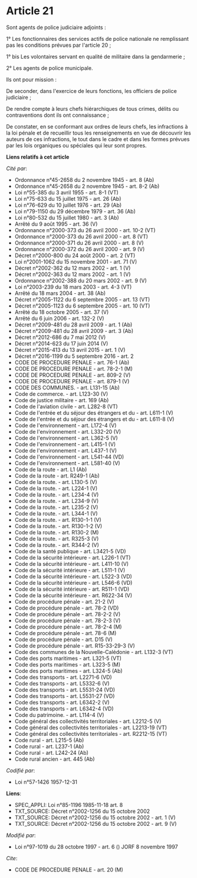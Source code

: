 # Article 21

Sont agents de police judiciaire adjoints :

1° Les fonctionnaires des services actifs de police nationale ne remplissant pas les conditions prévues par l'article 20 ;

1° bis Les volontaires servant en qualité de militaire dans la gendarmerie ;

2° Les agents de police municipale.

Ils ont pour mission :

De seconder, dans l'exercice de leurs fonctions, les officiers de police judiciaire ;

De rendre compte à leurs chefs hiérarchiques de tous crimes, délits ou contraventions dont ils ont connaissance ;

De constater, en se conformant aux ordres de leurs chefs, les infractions à la loi pénale et de recueillir tous les
renseignements en vue de découvrir les auteurs de ces infractions, le tout dans le cadre et dans les formes prévues par les
lois organiques ou spéciales qui leur sont propres.

**Liens relatifs à cet article**

_Cité par_:

  - Ordonnance n°45-2658 du 2 novembre 1945 - art. 8 (Ab)
  - Ordonnance n°45-2658 du 2 novembre 1945 - art. 8-2 (Ab)
  - Loi n°55-385 du 3 avril 1955 - art. 8-1 (VT)
  - Loi n°75-633 du 15 juillet 1975 - art. 26 (Ab)
  - Loi n°76-629 du 10 juillet 1976 - art. 29 (Ab)
  - Loi n°79-1150 du 29 décembre 1979 - art. 36 (Ab)
  - Loi n°80-532 du 15 juillet 1980 - art. 3 (Ab)
  - Arrêté du 9 août 1995 - art. 36 (V)
  - Ordonnance n°2000-373 du 26 avril 2000 - art. 10-2 (VT)
  - Ordonnance n°2000-373 du 26 avril 2000 - art. 8 (VT)
  - Ordonnance n°2000-371 du 26 avril 2000 - art. 8 (V)
  - Ordonnance n°2000-372 du 26 avril 2000 - art. 9 (V)
  - Décret n°2000-800 du 24 août 2000 - art. 2 (VT)
  - Loi n°2001-1062 du 15 novembre 2001 - art. 71 (V)
  - Décret n°2002-362 du 12 mars 2002 - art. 1 (V)
  - Décret n°2002-363 du 12 mars 2002 - art. 1 (V)
  - Ordonnance n°2002-388 du 20 mars 2002 - art. 9 (V)
  - Loi n°2003-239 du 18 mars 2003 - art. 4-3 (VT)
  - Arrêté du 18 mars 2004 - art. 38 (Ab)
  - Décret n°2005-1122 du 6 septembre 2005 - art. 13 (VT)
  - Décret n°2005-1123 du 6 septembre 2005 - art. 10 (VT)
  - Arrêté du 18 octobre 2005 - art. 37 (V)
  - Arrêté du 6 juin 2006 - art. 132-2 (V)
  - Décret n°2009-481 du 28 avril 2009 - art. 1 (Ab)
  - Décret n°2009-481 du 28 avril 2009 - art. 3 (Ab)
  - Décret n°2012-686 du 7 mai 2012 (V)
  - Décret n°2014-623 du 17 juin 2014 (V)
  - Décret n°2015-413 du 13 avril 2015 - art. 1 (V)
  - Décret n°2016-1199 du 5 septembre 2016 - art. 2
  - CODE DE PROCEDURE PENALE - art. 76-1 (Ab)
  - CODE DE PROCEDURE PENALE - art. 78-2-1 (M)
  - CODE DE PROCEDURE PENALE - art. 809-2 (V)
  - CODE DE PROCEDURE PENALE - art. 879-1 (V)
  - CODE DES COMMUNES. - art. L131-15 (Ab)
  - Code de commerce. - art. L123-30 (V)
  - Code de justice militaire - art. 169 (Ab)
  - Code de l'aviation civile - art. L282-8 (VT)
  - Code de l'entrée et du séjour des étrangers et du  - art. L611-1 (V)
  - Code de l'entrée et du séjour des étrangers et du  - art. L611-8 (V)
  - Code de l'environnement - art. L172-4 (V)
  - Code de l'environnement - art. L332-20 (V)
  - Code de l'environnement - art. L362-5 (V)
  - Code de l'environnement - art. L415-1 (V)
  - Code de l'environnement - art. L437-1 (V)
  - Code de l'environnement - art. L541-44 (VD)
  - Code de l'environnement - art. L581-40 (V)
  - Code de la route - art. L1 (Ab)
  - Code de la route - art. R249-1 (Ab)
  - Code de la route. - art. L130-5 (V)
  - Code de la route. - art. L224-1 (V)
  - Code de la route. - art. L234-4 (V)
  - Code de la route. - art. L234-9 (V)
  - Code de la route. - art. L235-2 (V)
  - Code de la route. - art. L344-1 (V)
  - Code de la route. - art. R130-1-1 (V)
  - Code de la route. - art. R130-1-2 (V)
  - Code de la route. - art. R130-2 (M)
  - Code de la route. - art. R325-3 (V)
  - Code de la route. - art. R344-2 (V)
  - Code de la santé publique - art. L3421-5 (VD)
  - Code de la sécurité intérieure - art. L226-1 (VT)
  - Code de la sécurité intérieure - art. L411-10 (V)
  - Code de la sécurité intérieure - art. L511-1 (V)
  - Code de la sécurité intérieure - art. L522-3 (VD)
  - Code de la sécurité intérieure - art. L546-6 (VD)
  - Code de la sécurité intérieure - art. R511-1 (VD)
  - Code de la sécurité intérieure - art. R622-34 (V)
  - Code de procédure pénale - art. 21-2 (V)
  - Code de procédure pénale - art. 78-2 (VD)
  - Code de procédure pénale - art. 78-2-2 (V)
  - Code de procédure pénale - art. 78-2-3 (V)
  - Code de procédure pénale - art. 78-2-4 (M)
  - Code de procédure pénale - art. 78-6 (M)
  - Code de procédure pénale - art. D15 (V)
  - Code de procédure pénale - art. R15-33-29-3 (V)
  - Code des communes de la Nouvelle-Calédonie - art. L132-3 (VT)
  - Code des ports maritimes - art. L321-5 (VT)
  - Code des ports maritimes - art. L323-5 (M)
  - Code des ports maritimes - art. L324-5 (Ab)
  - Code des transports - art. L2271-6 (VD)
  - Code des transports - art. L5332-6 (V)
  - Code des transports - art. L5531-24 (VD)
  - Code des transports - art. L5531-27 (VD)
  - Code des transports - art. L6342-2 (V)
  - Code des transports - art. L6342-4 (VD)
  - Code du patrimoine. - art. L114-4 (V)
  - Code général des collectivités territoriales - art. L2212-5 (V)
  - Code général des collectivités territoriales - art. L2213-19 (VT)
  - Code général des collectivités territoriales - art. R2212-15 (VT)
  - Code rural - art. L215-5 (Ab)
  - Code rural - art. L237-1 (Ab)
  - Code rural - art. L242-24 (Ab)
  - Code rural ancien - art. 445 (Ab)

_Codifié par_:

  - Loi n°57-1426 1957-12-31

**Liens**:

  - SPEC_APPLI: Loi n°85-1196 1985-11-18 art. 8
  - TXT_SOURCE: Décret n°2002-1256 du 15 octobre 2002
  - TXT_SOURCE: Décret n°2002-1256 du 15 octobre 2002 - art. 1 (V)
  - TXT_SOURCE: Décret n°2002-1256 du 15 octobre 2002 - art. 9 (V)

_Modifié par_:

  - Loi n°97-1019 du 28 octobre 1997 - art. 6 () JORF 8 novembre 1997

_Cite_:

  - CODE DE PROCEDURE PENALE - art. 20 (M)
